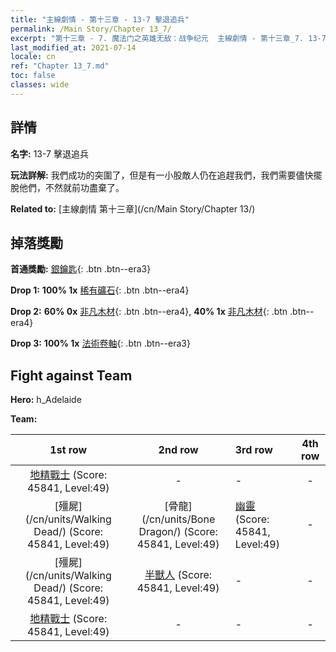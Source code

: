 ```yaml
---
title: "主線劇情 - 第十三章 - 13-7 擊退追兵"
permalink: /Main Story/Chapter 13_7/
excerpt: "第十三章 - 7. 魔法门之英雄无敌：战争纪元  主線劇情 - 第十三章_7. 13-7 擊退追兵"
last_modified_at: 2021-07-14
locale: cn
ref: "Chapter 13_7.md"
toc: false
classes: wide
---
```


## 詳情

 **名字:** 13-7 擊退追兵

 **玩法詳解:** 我們成功的突圍了，但是有一小股敵人仍在追趕我們，我們需要儘快擺脫他們，不然就前功盡棄了。

 **Related to:** [主線劇情 第十三章](/cn/Main Story/Chapter 13/)

## 掉落獎勵

 **首通獎勵:** [銀鑰匙](/cn/Items/con_693/){: .btn .btn--era3}

 **Drop 1:** **100% 1x** [稀有礦石](/cn/Items/mat_40/){: .btn .btn--era4}

 **Drop 2:** **60% 0x** [非凡木材](/cn/Items/mat_34/){: .btn .btn--era4}, **40% 1x** [非凡木材](/cn/Items/mat_34/){: .btn .btn--era4}

 **Drop 3:** **100% 1x** [法術卷軸](/cn/Items/con_694/){: .btn .btn--era3}


## Fight against Team
 **Hero:** h_Adelaide

 **Team:**


  | 1st row | 2nd row | 3rd row | 4th row |
  |:----:|:----:|:----|:----:|
  | [地精戰士](/cn/units/Goblin/) (Score: 45841, Level:49)  | - | - | - |
  | [殭屍](/cn/units/Walking Dead/) (Score: 45841, Level:49)  | [骨龍](/cn/units/Bone Dragon/) (Score: 45841, Level:49)  | [幽靈](/cn/units/Wight/) (Score: 45841, Level:49)  | - |
  | [殭屍](/cn/units/Walking Dead/) (Score: 45841, Level:49)  | [半獸人](/cn/units/Orc/) (Score: 45841, Level:49)  | - | - |
  | [地精戰士](/cn/units/Goblin/) (Score: 45841, Level:49)  | - | - | - |


